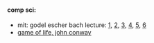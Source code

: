 #### comp sci:
* mit: godel escher bach lecture: [1](https://www.youtube.com/watch?v=lWZ2Bz0tS-s), [2](https://www.youtube.com/watch?v=HqmUuHnvJ98), [3](https://www.youtube.com/watch?v=86AHsIduncM), [4](https://www.youtube.com/watch?v=KbTrDBmXX1U), [5](https://www.youtube.com/watch?v=PBDQL7hp7gk), [6](https://www.youtube.com/watch?v=ko6kkJ7Li5Q)
* [game of life, john conway](https://www.youtube.com/watch?v=R9Plq-D1gEk)



